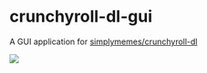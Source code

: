 # crunchyroll-dl-gui
A GUI application for [simplymemes/crunchyroll-dl](https://github.com/simplymemes/crunchyroll-dl)

![](https://imgpile.com/images/1CqWKL.png)
